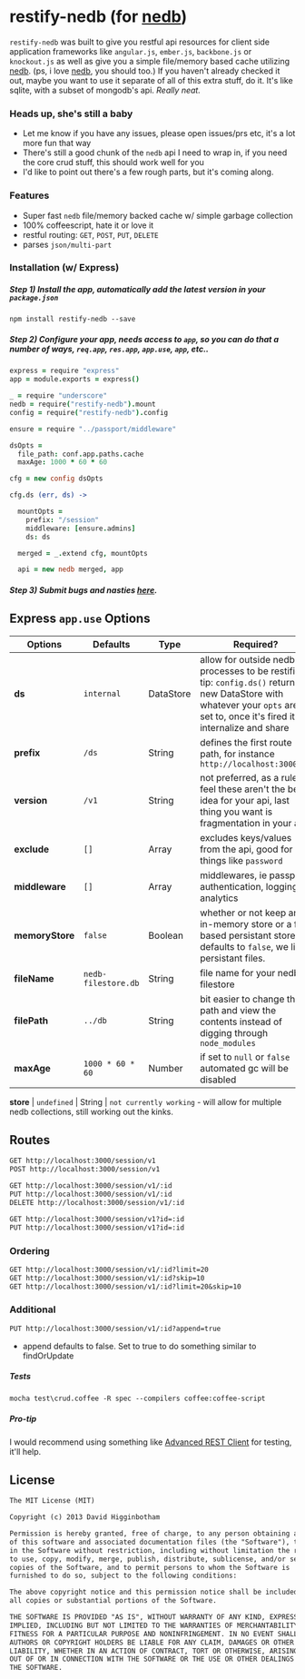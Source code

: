 # restify-nedb (for [nedb](https://github.com/louischatriot/nedb))

`restify-nedb` was built to give you restful api resources for client side application frameworks like `angular.js`, `ember.js`, `backbone.js` or `knockout.js` as well as give you a simple file/memory based cache utilizing [nedb](https://github.com/louischatriot/nedb). (ps, i love [nedb](https://github.com/louischatriot/nedb), you should too.) If you haven't already checked it out, maybe you want to use it separate of all of this extra stuff, do it. It's like sqlite, with a subset of mongodb's api. _Really neat._

### Heads up, she's still a baby
- Let me know if you have any issues, please open issues/prs etc, it's a lot more fun that way
- There's still a good chunk of the `nedb` api I need to wrap in, if you need the core crud stuff, this should work well for you
- I'd like to point out there's a few rough parts, but it's coming along.  

### Features
- Super fast `nedb` file/memory backed cache w/ simple garbage collection
- 100% coffeescript, hate it or love it 
- restful routing: `GET`, `POST`, `PUT`, `DELETE` 
- parses `json/multi-part`

### Installation (w/ Express)

##### Step 1) Install the app, automatically add the latest version in your `package.json`

```
npm install restify-nedb --save
```

##### Step 2) Configure your app, needs access to `app`, so you can do that a number of ways, `req.app`, `res.app`, `app.use`, `app`, etc..

```coffee
express = require "express"
app = module.exports = express()

_ = require "underscore"
nedb = require("restify-nedb").mount
config = require("restify-nedb").config

ensure = require "../passport/middleware"

dsOpts = 
  file_path: conf.app.paths.cache
  maxAge: 1000 * 60 * 60

cfg = new config dsOpts

cfg.ds (err, ds) ->

  mountOpts = 
    prefix: "/session"
    middleware: [ensure.admins]
    ds: ds

  merged = _.extend cfg, mountOpts

  api = new nedb merged, app

```

##### Step 3) Submit bugs and nasties [here](https://github.com/dhigginbotham/restify-nedb/issues).

## Express `app.use` Options
Options | Defaults | Type | Required? 
--- | --- | --- | ---
**ds** | `internal` | DataStore | allow for outside nedb processes to be restified. tip: `config.ds()` returns a new DataStore with whatever your `opts` are set to, once it's fired it will internalize and share
**prefix** | `/ds` | String | defines the first route path, for instance `http://localhost:3000/ds`
**version** | `/v1` | String | not preferred, as a rule i feel these aren't the best idea for your api, last thing you want is fragmentation in your api
**exclude** | `[]` | Array | excludes keys/values from the api, good for things like `password` 
**middleware** | `[]` | Array | middlewares, ie passport authentication, logging, analytics
**memoryStore** | `false` | Boolean | whether or not keep an in-memory store or a file based persistant store, defaults to `false`, we like persistant files.
**fileName** | `nedb-filestore.db` | String | file name for your nedb filestore
**filePath** | `../db` | String | bit easier to change the path and view the contents instead of digging through `node_modules`
**maxAge** | `1000 * 60 * 60` | Number | if set to `null` or `false` automated gc will be disabled

**store** | `undefined` | String | `not currently working` - will allow for multiple nedb collections, still working out the kinks.

## Routes

```md
GET http://localhost:3000/session/v1
POST http://localhost:3000/session/v1

GET http://localhost:3000/session/v1/:id
PUT http://localhost:3000/session/v1/:id
DELETE http://localhost:3000/session/v1/:id

GET http://localhost:3000/session/v1?id=:id
PUT http://localhost:3000/session/v1?id=:id
```
### Ordering

```md
GET http://localhost:3000/session/v1/:id?limit=20
GET http://localhost:3000/session/v1/:id?skip=10
GET http://localhost:3000/session/v1/:id?limit=20&skip=10
```

### Additional

```md
PUT http://localhost:3000/session/v1/:id?append=true
```
- append defaults to false. Set to true to do something similar to findOrUpdate

##### Tests

```md
mocha test\crud.coffee -R spec --compilers coffee:coffee-script
```

##### Pro-tip
I would recommend using something like [Advanced REST Client](https://chrome.google.com/webstore/detail/advanced-rest-client/hgmloofddffdnphfgcellkdfbfbjeloo?hl=en-US) for testing, it'll help.

## License
```md
The MIT License (MIT)

Copyright (c) 2013 David Higginbotham 

Permission is hereby granted, free of charge, to any person obtaining a copy
of this software and associated documentation files (the "Software"), to deal
in the Software without restriction, including without limitation the rights
to use, copy, modify, merge, publish, distribute, sublicense, and/or sell
copies of the Software, and to permit persons to whom the Software is
furnished to do so, subject to the following conditions:

The above copyright notice and this permission notice shall be included in
all copies or substantial portions of the Software.

THE SOFTWARE IS PROVIDED "AS IS", WITHOUT WARRANTY OF ANY KIND, EXPRESS OR
IMPLIED, INCLUDING BUT NOT LIMITED TO THE WARRANTIES OF MERCHANTABILITY,
FITNESS FOR A PARTICULAR PURPOSE AND NONINFRINGEMENT. IN NO EVENT SHALL THE
AUTHORS OR COPYRIGHT HOLDERS BE LIABLE FOR ANY CLAIM, DAMAGES OR OTHER
LIABILITY, WHETHER IN AN ACTION OF CONTRACT, TORT OR OTHERWISE, ARISING FROM,
OUT OF OR IN CONNECTION WITH THE SOFTWARE OR THE USE OR OTHER DEALINGS IN
THE SOFTWARE.
```
